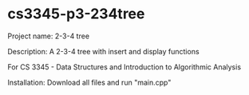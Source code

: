 # cs3345-p3-234tree

Project name: 2-3-4 tree

Description: A 2-3-4 tree with insert and display functions

For CS 3345 - Data Structures and Introduction to Algorithmic Analysis

Installation: Download all files and run "main.cpp"
